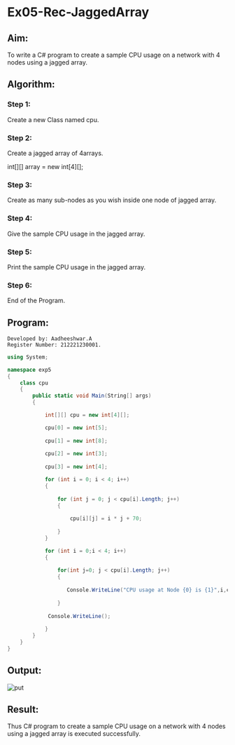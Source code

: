 # Ex05-Rec-JaggedArray
## Aim:
To write a C# program to create a sample CPU usage on a network with 4 nodes using a jagged array.
## Algorithm:
### Step 1:
Create a new Class named cpu.

### Step 2:
Create a jagged array of 4arrays.

int[][] array = new int[4][];
### Step 3:
Create as many sub-nodes as you wish inside one node of jagged array.

### Step 4:
Give the sample CPU usage in the jagged array.

### Step 5:
Print the sample CPU usage in the jagged array.

### Step 6:
End of the Program.

## Program:
```
Developed by: Aadheeshwar.A
Register Number: 212221230001.
```
```cs
using System;

namespace exp5
{
    class cpu
    {
        public static void Main(String[] args)
        {

            int[][] cpu = new int[4][];

            cpu[0] = new int[5];
            
            cpu[1] = new int[8];
            
            cpu[2] = new int[3];
            
            cpu[3] = new int[4];

            for (int i = 0; i < 4; i++)
            {
            
                for (int j = 0; j < cpu[i].Length; j++)
                {
                
                    cpu[i][j] = i * j + 70;
                    
                }
            }

            for (int i = 0;i < 4; i++)
            {
            
                for(int j=0; j < cpu[i].Length; j++)
                {
                
                   Console.WriteLine("CPU usage at Node {0} is {1}",i,cpu[i][j]);
                   
                }
                
             Console.WriteLine();
             
            }
        }
    }
}
```
## Output:

![put](https://github.com/Vineesh-AI-DS/Ex05-Rec-JaggedArray/assets/93427254/4333ada7-7eb3-4d0c-8f22-2ef2e46132fc)

## Result:
Thus C# program to create a sample CPU usage on a network with 4 nodes using a jagged array is executed successfully.